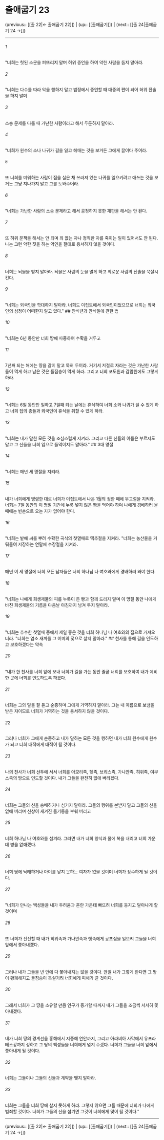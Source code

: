 # 출애굽기 23

(previous:: [[출 22|← 출애굽기 22]]) | (up:: [[출애굽기]]) | (next:: [[출 24|출애굽기 24 →]])

***




###### 1 

"너희는 헛된 소문을 퍼뜨리지 말며 허위 증언을 하여 악한 사람을 돕지 말아라. 



###### 2 

"너희는 다수를 따라 악을 행하지 말고 법정에서 증언할 때 대중의 편이 되어 허위 진술을 하지 말며 



###### 3 

소송 문제를 다룰 때 가난한 사람이라고 해서 두둔하지 말아라. 



###### 4 

"너희가 원수의 소나 나귀가 길을 잃고 헤매는 것을 보거든 그에게 끌어다 주어라. 



###### 5 

또 너희를 미워하는 사람이 짐을 실은 채 쓰러져 있는 나귀를 일으키려고 애쓰는 것을 보거든 그냥 지나가지 말고 그를 도와주어라. 



###### 6 

"너희는 가난한 사람의 소송 문제라고 해서 공정하지 못한 재판을 해서는 안 된다. 



###### 7 

또 허위 문책을 해서는 안 되며 죄 없는 자나 정직한 자를 죽이는 일이 있어서도 안 된다. 나는 그런 악한 짓을 하는 악인을 절대로 용서하지 않을 것이다. 



###### 8 

너희는 뇌물을 받지 말아라. 뇌물은 사람의 눈을 멀게 하고 의로운 사람의 진술을 묵살시킨다. 



###### 9 

"너희는 외국인을 학대하지 말아라. 너희도 이집트에서 외국인이었으므로 너희는 외국인의 심정이 어떠한지 알고 있다." ## 안식년과 안식일에 관한 법 



###### 10 

"너희는 6년 동안만 너희 땅에 파종하여 수확을 거두고 



###### 11 

7년째 되는 해에는 땅을 갈지 말고 묵혀 두어라. 거기서 저절로 자라는 것은 가난한 사람들이 먹게 하고 남은 것은 들짐승이 먹게 하라. 그리고 너희 포도원과 감람원에도 그렇게 하라. 



###### 12 

"너희는 6일 동안만 일하고 7일째 되는 날에는 휴식하여 너희 소와 나귀가 쉴 수 있게 하고 너희 집의 종들과 외국인이 휴식을 취할 수 있게 하라. 



###### 13 

"너희는 내가 말한 모든 것을 조심스럽게 지켜라. 그리고 다른 신들의 이름은 부르지도 말고 그 신들을 너희 입으로 들먹이지도 말아라." ## 3대 명절 



###### 14 

"너희는 매년 세 명절을 지켜라. 



###### 15 

내가 너희에게 명령한 대로 너희가 이집트에서 나온 1월의 정한 때에 무교절을 지켜라. 너희는 7일 동안의 이 명절 기간에 누룩 넣지 않은 빵을 먹어야 하며 나에게 경배하러 올 때에는 빈손으로 오는 자가 없어야 한다. 



###### 16 

"너희는 밭에 씨를 뿌려 수확한 곡식의 첫열매로 맥추절을 지켜라. "너희는 농산물을 거둬들여 저장하는 연말에 수장절을 지켜라. 



###### 17 

매년 이 세 명절에 너희 모든 남자들은 너희 하나님 나 여호와에게 경배하러 와야 한다. 



###### 18 

"너희는 나에게 희생제물의 피를 누룩이 든 빵과 함께 드리지 말며 이 명절 동안 나에게 바친 희생제물의 기름을 다음날 아침까지 남겨 두지 말아라. 



###### 19 

"너희는 추수한 첫열매 중에서 제일 좋은 것을 너희 하나님 나 여호와의 집으로 가져오너라. "너희는 염소 새끼를 그 어미의 젖으로 삶지 말아라." ## 천사를 통해 길을 인도하고 보호하겠다는 약속 



###### 20 

"내가 한 천사를 너희 앞에 보내 너희가 길을 가는 동안 줄곧 너희를 보호하여 내가 예비한 곳에 너희를 인도하도록 하겠다. 



###### 21 

너희는 그의 말을 잘 듣고 순종하며 그에게 거역하지 말아라. 그는 내 이름으로 보냄을 받은 자이므로 너희가 거역하는 것을 용서하지 않을 것이다. 



###### 22 

그러나 너희가 그에게 순종하고 내가 말하는 모든 것을 행하면 내가 너희 원수에게 원수가 되고 너희 대적에게 대적이 될 것이다. 



###### 23 

나의 천사가 너희 선두에 서서 너희를 아모리족, 헷족, 브리스족, 가나안족, 히위족, 여부스족의 땅으로 인도할 것이다. 내가 그들을 완전히 없애 버리겠다. 



###### 24 

너희는 그들의 신을 숭배하거나 섬기지 말아라. 그들의 행위를 본받지 말고 그들의 신을 없애 버리며 신상이 새겨진 돌기둥을 부숴 버리고 



###### 25 

너희 하나님 나 여호와를 섬겨라. 그러면 내가 너희 양식과 물에 복을 내리고 너희 가운데 병을 없애겠다. 



###### 26 

너희 땅에 낙태하거나 아이를 낳지 못하는 여자가 없을 것이며 너희가 장수하게 될 것이다. 



###### 27 

"너희가 만나는 백성들을 내가 두려움과 혼란 가운데 빠뜨려 너희를 등지고 달아나게 할 것이며 



###### 28 

또 너희가 전진할 때 내가 히위족과 가나안족과 헷족에게 공포심을 일으켜 그들을 너희 앞에서 쫓아내겠다. 



###### 29 

그러나 내가 그들을 년 안에 다 쫓아내지는 않을 것이다. 만일 내가 그렇게 한다면 그 땅이 황폐해지고 들짐승이 득실거려 너희에게 피해가 클 것이다. 



###### 30 

그래서 너희가 그 땅을 소유할 만큼 인구가 증가할 때까지 내가 그들을 조금씩 서서히 쫓아내겠다. 



###### 31 

내가 너희 땅의 경계선을 홍해에서 지중해 연안까지, 그리고 아라비아 사막에서 유프라테스강까지 정하고 그 땅의 백성들을 너희에게 넘겨 주겠다. 너희가 그들을 너희 앞에서 쫓아내게 될 것이다. 



###### 32 

너희는 그들이나 그들의 신들과 계약을 맺지 말아라. 



###### 33 

너희는 그들을 너희 땅에 살지 못하게 하라. 그렇지 않으면 그들 때문에 너희가 나에게 범죄할 것이다. 너희가 그들의 신을 섬기면 그것이 너희에게 덫이 될 것이다."

***

(previous:: [[출 22|← 출애굽기 22]]) | (up:: [[출애굽기]]) | (next:: [[출 24|출애굽기 24 →]])
